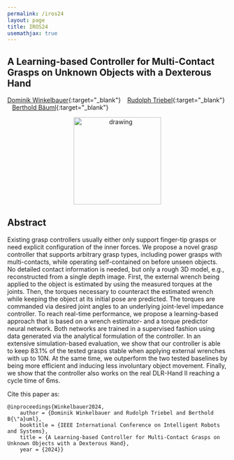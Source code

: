 ```yaml
---
permalink: /iros24
layout: page
title: IROS24
usemathjax: true
---
```

## A Learning-based Controller for Multi-Contact Grasps on Unknown Objects with a Dexterous Hand

[Dominik Winkelbauer](https://scholar.google.com/citations?user=kduGd8wAAAAJ){:target="_blank"} &ensp; 
[Rudolph Triebel](https://scholar.google.com/citations?user=SuOUxjUAAAAJ){:target="_blank"} &ensp; 
[Berthold Bäuml](https://scholar.google.com/citations?user=fjvpDsEAAAAJ){:target="_blank"}


<p align="center">
<img src="/grasping/assets/imgs/iros24/front.png" alt="drawing" width="200"/>
</p>


## Abstract

Existing grasp controllers usually either only support finger-tip grasps or need explicit configuration of the inner forces.
We propose a novel grasp controller that supports arbitrary grasp types, including power grasps with multi-contacts, while operating self-contained on before unseen objects. 
No detailed contact information is needed, but only a rough 3D model, e.g., reconstructed from a single depth image.
First, the external wrench being applied to the object is estimated by using the measured torques at the joints.
Then, the torques necessary to counteract the estimated wrench while keeping the object at its initial pose are predicted. 
The torques are commanded via desired joint angles to an underlying joint-level impedance controller.
To reach real-time performance, we propose a learning-based approach that is based on a wrench estimator- and a torque predictor neural network.
Both networks are trained in a supervised fashion using data generated via the analytical formulation of the controller.
In an extensive simulation-based evaluation, we show that our controller is able to keep 83.1%
 of the tested grasps stable when applying external wrenches with up to 10N.
At the same time, we outperform the two tested baselines by being more efficient and inducing less involuntary object movement.
Finally, we show that the controller also works on the real DLR-Hand II reaching a cycle time of 6ms.

Cite this paper as:

    @inproceedings{Winkelbauer2024,
        author = {Dominik Winkelbauer and Rudolph Triebel and Berthold B{\"a}uml},
        booktitle = {IEEE International Conference on Intelligent Robots and Systems},
        title = {A Learning-based Controller for Multi-Contact Grasps on Unknown Objects with a Dexterous Hand},
        year = {2024}}
        
